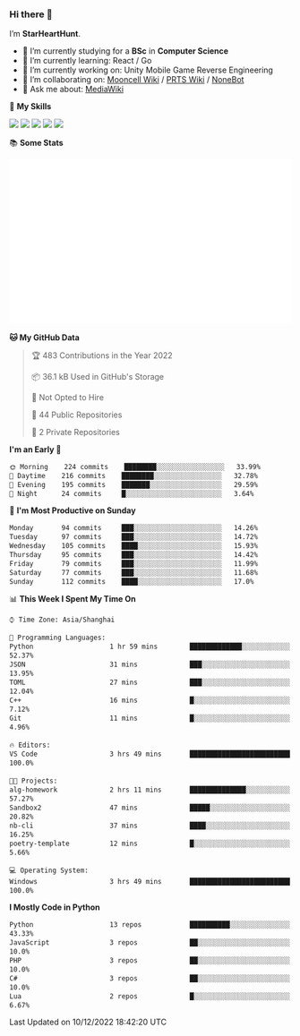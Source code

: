 ### Hi there 👋

I’m **StarHeartHunt**.

- 🏫 I’m currently studying for a **BSc** in **Computer Science**
- 🌱 I’m currently learning: React / Go
- 🔭 I’m currently working on: Unity Mobile Game Reverse Engineering
- 👯 I’m collaborating on: [Mooncell Wiki](https://fgo.wiki/) / [PRTS Wiki](http://prts.wiki/) / [NoneBot](https://github.com/nonebot)
- 💬 Ask me about: [MediaWiki](https://www.mediawiki.org)

🌟 **My Skills**

![](https://img.shields.io/badge/-Python-3e74a2?style=flat-square&logo=Python&logoColor=fff)
![](https://img.shields.io/badge/-Vue-4fc08d?style=flat-square&logo=vue.js&logoColor=fff)
![](https://img.shields.io/badge/-Node.js-339933?style=flat-square&logo=node.js&logoColor=fff)
![](https://img.shields.io/badge/-Linux-000000?style=flat-square&logo=Linux&logoColor=fff)
![](https://img.shields.io/badge/-Dotnet-512bd4?style=flat-square&logo=.net&logoColor=fff)

📚 **Some Stats**

![](https://github.com/StarHeartHunt/github-stats/blob/master/generated/overview.svg)

<!--START_SECTION:waka-->
**🐱 My GitHub Data** 

> 🏆 483 Contributions in the Year 2022
 > 
> 📦 36.1 kB Used in GitHub's Storage 
 > 
> 🚫 Not Opted to Hire
 > 
> 📜 44 Public Repositories 
 > 
> 🔑 2 Private Repositories  
 > 
**I'm an Early 🐤** 

```text
🌞 Morning    224 commits    ████████░░░░░░░░░░░░░░░░░   33.99% 
🌆 Daytime    216 commits    ████████░░░░░░░░░░░░░░░░░   32.78% 
🌃 Evening    195 commits    ███████░░░░░░░░░░░░░░░░░░   29.59% 
🌙 Night      24 commits     █░░░░░░░░░░░░░░░░░░░░░░░░   3.64%

```
📅 **I'm Most Productive on Sunday** 

```text
Monday       94 commits     ███░░░░░░░░░░░░░░░░░░░░░░   14.26% 
Tuesday      97 commits     ███░░░░░░░░░░░░░░░░░░░░░░   14.72% 
Wednesday    105 commits    ████░░░░░░░░░░░░░░░░░░░░░   15.93% 
Thursday     95 commits     ███░░░░░░░░░░░░░░░░░░░░░░   14.42% 
Friday       79 commits     ███░░░░░░░░░░░░░░░░░░░░░░   11.99% 
Saturday     77 commits     ███░░░░░░░░░░░░░░░░░░░░░░   11.68% 
Sunday       112 commits    ████░░░░░░░░░░░░░░░░░░░░░   17.0%

```


📊 **This Week I Spent My Time On** 

```text
⌚︎ Time Zone: Asia/Shanghai

💬 Programming Languages: 
Python                   1 hr 59 mins        █████████████░░░░░░░░░░░░   52.37% 
JSON                     31 mins             ███░░░░░░░░░░░░░░░░░░░░░░   13.95% 
TOML                     27 mins             ███░░░░░░░░░░░░░░░░░░░░░░   12.04% 
C++                      16 mins             █░░░░░░░░░░░░░░░░░░░░░░░░   7.12% 
Git                      11 mins             █░░░░░░░░░░░░░░░░░░░░░░░░   4.96%

🔥 Editors: 
VS Code                  3 hrs 49 mins       █████████████████████████   100.0%

🐱‍💻 Projects: 
alg-homework             2 hrs 11 mins       ██████████████░░░░░░░░░░░   57.27% 
Sandbox2                 47 mins             █████░░░░░░░░░░░░░░░░░░░░   20.82% 
nb-cli                   37 mins             ████░░░░░░░░░░░░░░░░░░░░░   16.25% 
poetry-template          12 mins             █░░░░░░░░░░░░░░░░░░░░░░░░   5.66%

💻 Operating System: 
Windows                  3 hrs 49 mins       █████████████████████████   100.0%

```

**I Mostly Code in Python** 

```text
Python                   13 repos            ██████████░░░░░░░░░░░░░░░   43.33% 
JavaScript               3 repos             ██░░░░░░░░░░░░░░░░░░░░░░░   10.0% 
PHP                      3 repos             ██░░░░░░░░░░░░░░░░░░░░░░░   10.0% 
C#                       3 repos             ██░░░░░░░░░░░░░░░░░░░░░░░   10.0% 
Lua                      2 repos             █░░░░░░░░░░░░░░░░░░░░░░░░   6.67%

```



 Last Updated on 10/12/2022 18:42:20 UTC
<!--END_SECTION:waka-->
